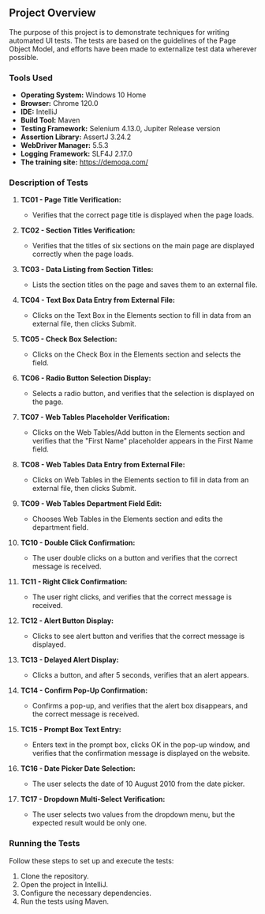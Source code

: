 ## Project Overview

The purpose of this project is to demonstrate techniques for writing automated UI tests. The tests are based on the guidelines of the Page Object Model, and efforts have been made to externalize test data wherever possible.

### Tools Used

- **Operating System:** Windows 10 Home
- **Browser:** Chrome 120.0
- **IDE:** IntelliJ
- **Build Tool:** Maven
- **Testing Framework:** Selenium 4.13.0, Jupiter Release version
- **Assertion Library:** AssertJ 3.24.2
- **WebDriver Manager:** 5.5.3
- **Logging Framework:** SLF4J 2.17.0
- **The training site:** https://demoqa.com/

### Description of Tests

1. **TC01 - Page Title Verification:**
   - Verifies that the correct page title is displayed when the page loads.

2. **TC02 - Section Titles Verification:**
   - Verifies that the titles of six sections on the main page are displayed correctly when the page loads.

3. **TC03 - Data Listing from Section Titles:**
   - Lists the section titles on the page and saves them to an external file.

4. **TC04 - Text Box Data Entry from External File:**
   - Clicks on the Text Box in the Elements section to fill in data from an external file, then clicks Submit.

5. **TC05 - Check Box Selection:**
   - Clicks on the Check Box in the Elements section and selects the field.

6. **TC06 - Radio Button Selection Display:**
   - Selects a radio button, and verifies that the selection is displayed on the page.

7. **TC07 - Web Tables Placeholder Verification:**
   - Clicks on the Web Tables/Add button in the Elements section and verifies that the "First Name" placeholder appears in the First Name field.

8. **TC08 - Web Tables Data Entry from External File:**
   - Clicks on Web Tables in the Elements section to fill in data from an external file, then clicks Submit.

9. **TC09 - Web Tables Department Field Edit:**
   - Chooses Web Tables in the Elements section and edits the department field.

10. **TC10 - Double Click Confirmation:**
    - The user double clicks on a button and verifies that the correct message is received.

11. **TC11 - Right Click Confirmation:**
    - The user right clicks, and verifies that the correct message is received.

12. **TC12 - Alert Button Display:**
    - Clicks to see alert button and verifies that the correct message is displayed.

13. **TC13 - Delayed Alert Display:**
    - Clicks a button, and after 5 seconds, verifies that an alert appears.

14. **TC14 - Confirm Pop-Up Confirmation:**
    - Confirms a pop-up, and verifies that the alert box disappears, and the correct message is received.

15. **TC15 - Prompt Box Text Entry:**
    - Enters text in the prompt box, clicks OK in the pop-up window, and verifies that the confirmation message is displayed on the website.

16. **TC16 - Date Picker Date Selection:**
    - The user selects the date of 10 August 2010 from the date picker.

17. **TC17 - Dropdown Multi-Select Verification:**
    - The user selects two values from the dropdown menu, but the expected result would be only one.

### Running the Tests

Follow these steps to set up and execute the tests:

1. Clone the repository.
2. Open the project in IntelliJ.
3. Configure the necessary dependencies.
4. Run the tests using Maven.

